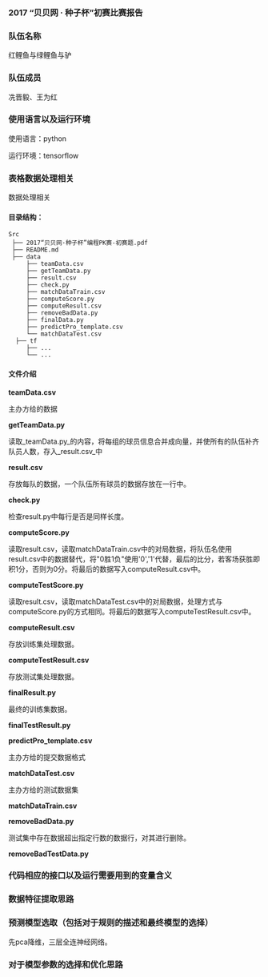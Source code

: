 ### 2017 “贝贝网 · 种子杯”初赛比赛报告

### 队伍名称

红鲤鱼与绿鲤鱼与驴

### 队伍成员

冼晋毅、王为红

### 使用语言以及运行环境

使用语言：python

运行环境：tensorflow


### 表格数据处理相关
数据处理相关

#### 目录结构：

    Src
     ├── 2017“贝贝网·种子杯”编程PK赛-初赛题.pdf
     ├── README.md
     ├── data
         ├── teamData.csv
         ├── getTeamData.py
         ├── result.csv
         ├── check.py
         ├── matchDataTrain.csv
         ├── computeScore.py
         ├── computeResult.csv
         ├── removeBadData.py
         ├── finalData.py
         ├── predictPro_template.csv
         └── matchDataTest.csv
      ├── tf
         ├── ...
         └── ...

#### 文件介绍

__teamData.csv__

主办方给的数据

__getTeamData.py__

读取_teamData.py_的内容，将每组的球员信息合并成向量，并使所有的队伍补齐队员人数，存入_result.csv_中

__result.csv__

存放每队的数据，一个队伍所有球员的数据存放在一行中。

__check.py__

检查result.py中每行是否是同样长度。

__computeScore.py__

读取result.csv，读取matchDataTrain.csv中的对局数据，将队伍名使用result.csv中的数据替代，将"0胜1负"使用'0','1'代替，最后的比分，若客场获胜即积1分，否则为0分。将最后的数据写入computeResult.csv中。

__computeTestScore.py__

读取result.csv，读取matchDataTest.csv中的对局数据，处理方式与computeScore.py的方式相同。将最后的数据写入computeTestResult.csv中。

__computeResult.csv__

存放训练集处理数据。

__computeTestResult.csv__

存放测试集处理数据。


__finalResult.py__

最终的训练集数据。

__finalTestResult.py__

__predictPro_template.csv__

主办方给的提交数据格式

__matchDataTest.csv__

主办方给的测试数据集

__matchDataTrain.csv__

__removeBadData.py__

测试集中存在数据超出指定行数的数据行，对其进行删除。

__removeBadTestData.py__


### 代码相应的接口以及运行需要用到的变量含义



### 数据特征提取思路


### 预测模型选取（包括对于规则的描述和最终模型的选择）

先pca降维，三层全连神经网络。

### 对于模型参数的选择和优化思路
